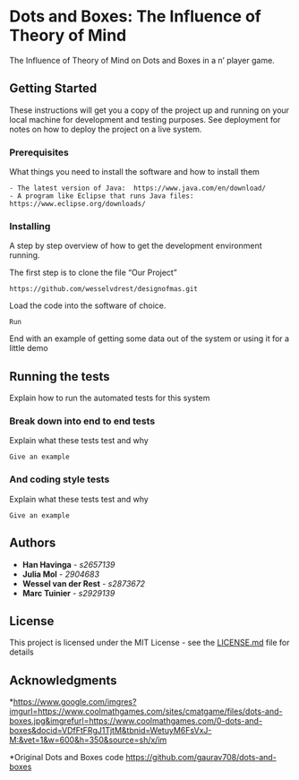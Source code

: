 # Dots and Boxes: The Influence of Theory of Mind

The Influence of Theory of Mind on Dots and Boxes in a n’ player game.

## Getting Started

These instructions will get you a copy of the project up and running on your local machine for development and testing purposes. See deployment for notes on how to deploy the project on a live system.

### Prerequisites

What things you need to install the software and how to install them

```
- The latest version of Java:  https://www.java.com/en/download/
- A program like Eclipse that runs Java files: https://www.eclipse.org/downloads/

```

### Installing

A step by step overview of how to get the development environment running.

The first step is to clone the file “Our Project”

```
https://github.com/wesselvdrest/designofmas.git
```

Load the code into the software of choice.

```
Run
```

End with an example of getting some data out of the system or using it for a little demo

## Running the tests

Explain how to run the automated tests for this system

### Break down into end to end tests

Explain what these tests test and why

```
Give an example
```

### And coding style tests

Explain what these tests test and why

```
Give an example
```

## Authors

* **Han Havinga** - *s2657139*
* **Julia Mol** - *2904683*
* **Wessel van der Rest** - *s2873672*
* **Marc Tuinier** - *s2929139*


## License

This project is licensed under the MIT License - see the [LICENSE.md](LICENSE.md) file for details

## Acknowledgments

*https://www.google.com/imgres?imgurl=https://www.coolmathgames.com/sites/cmatgame/files/dots-and-boxes.jpg&imgrefurl=https://www.coolmathgames.com/0-dots-and-boxes&docid=VDfFtFRgJ1TjtM&tbnid=WetuyM6FsVxJ-M:&vet=1&w=600&h=350&source=sh/x/im

*Original Dots and Boxes code
https://github.com/gaurav708/dots-and-boxes
